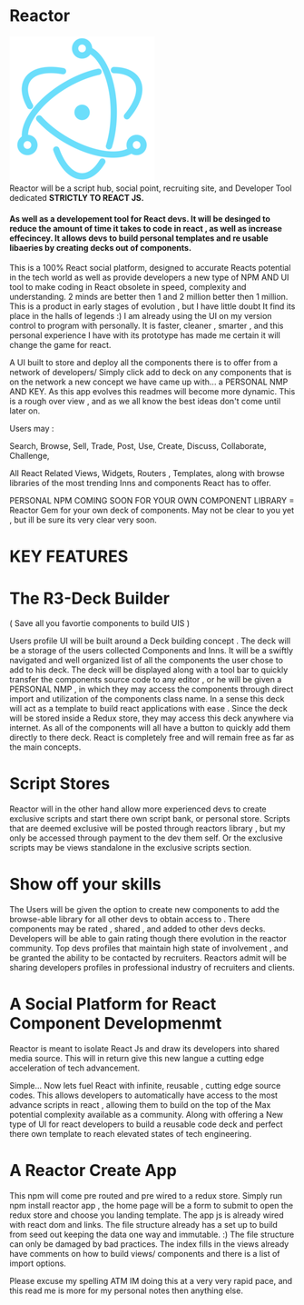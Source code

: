 <h1>Reactor</h1>
<img src="./logo.jpg"/>

<br />
Reactor will be a script hub, social point, recruiting site, and Developer Tool dedicated <b>STRICTLY TO REACT JS.</b> 

<h4> As well as a developement tool for React devs. It will be desinged to reduce the amount of time it takes to code in react , as well as increase effecincey. It allows devs to build personal templates and re usable libaeries by creating decks out of components.</h4>
  
 This is a 100% React social platform, designed to accurate Reacts potential in the tech world as well as provide developers a new type of NPM AND UI tool to make coding in React obsolete in speed, complexity and understanding. 2 minds are better then 1 and 2 million better then 1 million. This is a product in early stages of evolution , but I have little doubt It find its place in the halls of legends :) I am already using the UI on my  version control to program with personally. It is faster, cleaner , smarter , and this personal experience I have with its prototype has made me certain it will change the game for react.
 
 A UI built to store and deploy all the components there is to offer from a network of developers/ Simply click add to deck on any components that is on the network a new concept we have came up with... a PERSONAL NMP AND KEY. As this app evolves this readmes will become more dynamic. This is a rough over view , and as we all know the best ideas don't come until later on.

Users may :


Search,
Browse, 
Sell,
Trade,
Post,
Use,
Create,
Discuss,
Collaborate,
Challenge,

All React Related Views, Widgets, Routers , Templates, along with browse libraries of the most trending Inns and components React has to offer.

PERSONAL NPM COMING SOON FOR YOUR OWN COMPONENT LIBRARY = Reactor Gem for your own deck of components. May not be clear to you yet , but ill be sure its very clear very soon.




<H1>KEY FEATURES</h1>

<h1>The R3-Deck Builder</h1> ( Save all you favortie components to build UIS )

Users profile UI will be built around a Deck building concept . The deck will be a storage of the users collected Components and Inns. It will be a swiftly navigated and well organized list of all the components the user chose to add to his deck. The deck will be displayed along with a tool bar to quickly transfer the components source code to any editor , or he will be given a PERSONAL NMP , in which they may access the components through direct import and utilization of the components class name. In a sense this deck will act as a template to build react applications with ease . Since the deck will be stored inside a Redux store, they may access this deck anywhere via internet. As all of the components will all have a button to quickly add them directly to there deck. React is completely free and will remain free as far as the main concepts.

<h1>Script Stores</h1>

Reactor will in the other hand allow more experienced devs to create exclusive scripts and start there own script bank, or personal store. Scripts that are deemed exclusive will be posted through reactors library , but my only be accessed through payment to the dev them self. Or the exclusive scripts may be views standalone in the exclusive scripts section.

<h1>Show off your skills</h1>

The Users will be given the option to create new components to add the browse-able library for all other devs to obtain access to . There components may be rated , shared , and added to other devs decks. Developers will be able to gain rating though there evolution in the reactor community. Top devs profiles that maintain high state of involvement  , and be granted the ability to be contacted by recruiters. Reactors admit will be sharing developers profiles in professional industry of recruiters and clients.

<h1>A Social Platform for React Component Developmenmt</h1>

Reactor is meant to isolate React Js and draw its developers into shared media source. This will in return give this new langue a cutting edge acceleration of tech advancement.

Simple... Now lets fuel React with infinite, reusable , cutting edge source codes. This allows developers to automatically have access to the most advance scripts in react , allowing them to build on the top of the Max potential complexity available as a community. Along with offering a New type of UI for react developers to build a reusable code deck and perfect there own template to reach elevated states of tech engineering.

<h1>A Reactor Create App
</h1>
This npm will come pre routed and pre wired to a redux store. Simply run npm install reactor app , the home page will be a form to submit to open the redux store and choose you landing template. The app js is already wired with react dom and links. The file structure already has a set up to build from seed out keeping the data one way and immutable. :) The file structure can only be damaged by bad practices. The index fills in the views already have comments on how to build views/ components and there is a list of import options.

Please excuse my spelling ATM IM doing this at a very very rapid pace, and this read me is more for my personal notes then anything else.
